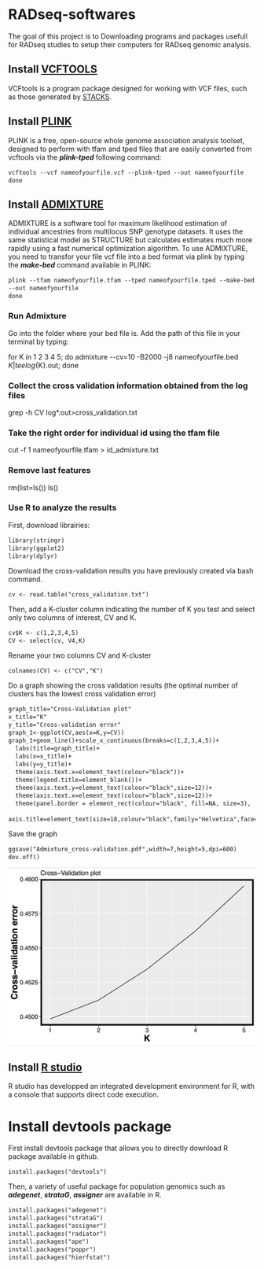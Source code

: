 # RADseq-softwares
The goal of this project is to Downloading programs and packages usefull for RADseq studies
to setup their computers for RADseq genomic analysis.

## Install [VCFTOOLS](http://vcftools.sourceforge.net/)
VCFtools is a program package designed for working with VCF files, such as those generated by [STACKS](http://catchenlab.life.illinois.edu/stacks/).

## Install [PLINK](http://zzz.bwh.harvard.edu/plink/download.shtml)
PLINK is a free, open-source whole genome association analysis toolset, designed to perform with tfam and tped files that are easily converted from vcftools via the ***plink-tped*** following command:
```{r, engine = 'bash', eval = FALSE}
vcftools --vcf nameofyourfile.vcf --plink-tped --out nameofyourfile
done
```

## Install [ADMIXTURE](http://software.genetics.ucla.edu/admixture/)
ADMIXTURE is a software tool for maximum likelihood estimation of individual ancestries from multilocus SNP genotype datasets. It uses the same statistical model as STRUCTURE but calculates estimates much more rapidly using a fast numerical optimization algorithm.
To use ADMIXTURE, you need to transfor your file vcf file into a bed format via plink by typing the ***make-bed*** command available in PLINK:
```{r, engine = 'bash', eval = FALSE}
plink --tfam nameofyourfile.tfam --tped nameofyourfile.tped --make-bed --out nameofyourfile
done
```
### Run Admixture
Go into the folder where your bed file is. Add the path of this file in your terminal by typing:

for K in 1 2 3 4 5; do admixture --cv=10 -B2000 -j8 nameofyourfile.bed $K | tee log${K}.out; done

### Collect the cross validation information obtained from the log files
grep -h CV log*.out>cross_validation.txt

### Take the right order for individual id using the tfam file
cut -f 1 nameofyourfile.tfam > id_admixture.txt

### Remove last features
rm(list=ls())
ls()

### Use R to analyze the results 
First, download librairies:
```{r}
library(stringr)
library(ggplot2)
library(dplyr)
```
Download the cross-validation results you have previously created via bash command.
```{r}
cv <- read.table("cross_validation.txt")
```
Then, add a K-cluster column indicating the number of K you test and select only two columns of interest, CV and K.
```{r}
cv$K <- c(1,2,3,4,5)  
CV <- select(cv, V4,K)
```
Rename your two columns CV and K-cluster
```{r}
colnames(CV) <- c("CV","K")
```
Do a graph showing the cross validation results (the optimal number of clusters has the lowest cross validation error)
```{r}
graph_title="Cross-Validation plot"
x_title="K"
y_title="Cross-validation error"
graph_1<-ggplot(CV,aes(x=K,y=CV))
graph_1+geom_line()+scale_x_continuous(breaks=c(1,2,3,4,5))+
  labs(title=graph_title)+
  labs(x=x_title)+
  labs(y=y_title)+
  theme(axis.text.x=element_text(colour="black"))+
  theme(legend.title=element_blank())+
  theme(axis.text.y=element_text(colour="black",size=12))+
  theme(axis.text.x=element_text(colour="black",size=12))+
  theme(panel.border = element_rect(colour="black", fill=NA, size=3),
        axis.title=element_text(size=18,colour="black",family="Helvetica",face="bold"))
```
Save the graph
```{r}
ggsave("Admixture_cross-validation.pdf",width=7,height=5,dpi=600)
dev.off()
```
![Admixture cross-validation results.](Admixture.png)

## Install [R studio](https://www.rstudio.com/products/rstudio/download/)
R studio has developped an integrated development environment for R, with a console that supports direct code execution.

# Install devtools package
First install devtools package that allows you to directly download R package available in github.
```{r}
install.packages("devtools")
```

Then, a variety of useful package for population genomics such as ***adegenet***, ***strataG***, ***assigner*** are available in R.

```{r}
install.packages("adegenet")
install.packages("strataG")
install.packages("assigner")
install.packages("radiator")
install.packages("ape")
install.packages("poppr")
install.packages("hierfstat")
```
